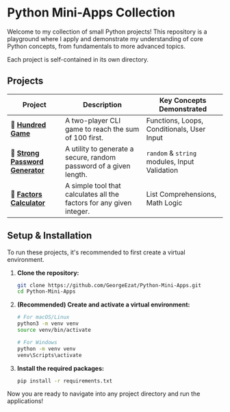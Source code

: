# Python Mini-Apps Collection

Welcome to my collection of small Python projects! This repository is a playground where I apply and demonstrate my understanding of core Python concepts, from fundamentals to more advanced topics.

Each project is self-contained in its own directory.

## Projects

|**Project**|**Description**|**Key Concepts Demonstrated**|
|---|---|---|
|📂 [**Hundred Game**](https://github.com/GeorgeEzat/Python-Mini-Apps/tree/main/Hundred%20Game "null")|A two-player CLI game to reach the sum of 100 first.|Functions, Loops, Conditionals, User Input|
|📂 [**Strong Password Generator**](https://github.com/GeorgeEzat/Python-Mini-Apps/tree/main/Strong%20Password%20Generator "null")|A utility to generate a secure, random password of a given length.|`random` & `string` modules, Input Validation|
|📂 [**Factors Calculator**](https://github.com/GeorgeEzat/Python-Mini-Apps/tree/main/Factors%20Calculator "null")|A simple tool that calculates all the factors for any given integer.|List Comprehensions, Math Logic|

## Setup & Installation

To run these projects, it's recommended to first create a virtual environment.

1. **Clone the repository:**
    ```sh
    git clone https://github.com/GeorgeEzat/Python-Mini-Apps.git
    cd Python-Mini-Apps
    ```
2. **(Recommended) Create and activate a virtual environment:**
    ```sh
    # For macOS/Linux
    python3 -m venv venv
    source venv/bin/activate
    
    # For Windows
    python -m venv venv
    venv\Scripts\activate
    ```
3. **Install the required packages:**
    ```sh
    pip install -r requirements.txt
    ```

Now you are ready to navigate into any project directory and run the applications!